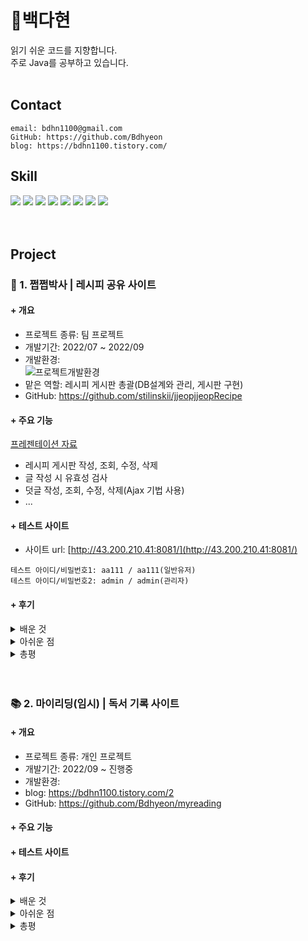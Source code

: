 # 🌿백다현
읽기 쉬운 코드를 지향합니다.   
주로 Java를 공부하고 있습니다.
<br/>
<br/>

## Contact  
```
email: bdhn1100@gmail.com   
GitHub: https://github.com/Bdhyeon
blog: https://bdhn1100.tistory.com/
```   

## Skill
<img src="https://img.shields.io/badge/Java-4B4B77?style=flat-square&logo=Java&logoColor=white"/> <img src="https://img.shields.io/badge/OracleDB-F80000?style=flat-square&logo=Oracle&logoColor=white"/>
<img src="https://img.shields.io/badge/JavaScript-F7DF1E?style=flat-square&logo=JavaScript&logoColor=white"/>
<img src="https://img.shields.io/badge/Spring-6DB33F?style=flat-square&logo=Spring&logoColor=white"/>
<img src="https://img.shields.io/badge/SpringBoot-6DB33F?style=flat-square&logo=SpringBoot&logoColor=white"/>
<img src="https://img.shields.io/badge/HTML5-E34F26?style=flat-square&logo=HTML5&logoColor=white"/>
<img src="https://img.shields.io/badge/CSS3-1572B6?style=flat-square&logo=CSS3&logoColor=white"/>
<img src="https://img.shields.io/badge/jQuery-0769AD?style=flat-square&logo=jQuery&logoColor=white"/>   
<br/>
<br/>

## Project
### 🥞 1. 쩝쩝박사 | 레시피 공유 사이트
#### + 개요

- 프로젝트 종류: 팀 프로젝트   
- 개발기간: 2022/07 ~ 2022/09   
- 개발환경:   
![프로젝트개발환경](https://user-images.githubusercontent.com/101542378/190292906-92dd22b9-141d-40da-90b4-e7ff618cf6c3.png)   
- 맡은 역할: 레시피 게시판 총괄(DB설계와 관리, 게시판 구현)   
- GitHub: https://github.com/stilinskii/jjeopjjeopRecipe   

#### + 주요 기능
[프레젠테이션 자료](https://www.miricanvas.com/v/11e0d7v) 
- 레시피 게시판 작성, 조회, 수정, 삭제
- 글 작성 시 유효성 검사
- 덧글 작성, 조회, 수정, 삭제(Ajax 기법 사용)
- ...


#### + 테스트 사이트
- 사이트 url: [http://43.200.210.41:8081/](http://43.200.210.41:8081/)
```
테스트 아이디/비밀번호1: aa111 / aa111(일반유저)
테스트 아이디/비밀번호2: admin / admin(관리자)
```   

#### + 후기
<details>
<summary>배운 것</summary>
thymeleaf와 intelliJ를 사용해보는 계기가 되었다.
thymeleaf는 mvc 패턴으로 웹사이트를 만들 때 자주 이용할 것 같고, intelliJ는 STS에 비해 가벼워서 계속 쓸 것 같다.   

Ajax 기법을 제대로 사용한 적이 없었는데 레시피 스크랩/신고/덧글 처리를 하며 공부할 수 있었다.   

AWS 배포 과정을 경험할 수 있었다. (도중에 문제가 많았고 지금도 인스턴스에 자주 문제가 생기지만..)
war 파일로 배포했기 때문에 tomcat이나 oracleDB도 서버에 함께 설치해줘야 했는데, 그래서 오히려 공부가 더 되었다.
Linux 명령어도 직접 사용하며 공부할 수 있었다.   

GitHub을 더 잘 알게 되었다. branch를 따로 빼서 내 파트 push 후 merge하는 방식 등등...
</details>
<details>
<summary>아쉬운 점</summary>
원래 오픈API를 사용해보고 싶었는데, 오픈API 데이터와 로컬 데이터를 동시에 처리하기 어려워서 포기했다.
오픈API는 다음 개인 프로젝트에서 시도해 보려고 한다.
프로젝트를 설계할 때, 자신이 사용할 기술을 고려해서 정확하고 디테일하게 해야 한다는 것을 실감했다...   

내가 맡은 파트의 CRUD 작업에는 집중할 수 있었지만, 다른 팀원들이 맡은 파트는 신경쓰기 어려웠던 게 아쉽다.
세션을 이용한 로그인 처리, email로 비밀번호 찾기, 카카오 결제 api, 첨부파일 관리 방법, 게시판 상세검색 등등...
배울 것이 많았지만 당시에는 기한 내에 프로젝트를 마쳐야 한다는 생각에 찬찬히 공부하지 못했다.
지금은 프로젝트도 끝났으니 다른 파트 코드도 분석해 봐야겠다.   

각 파트에서 공통적인 부분이 많았는데(페이징, 첨부파일 처리 등) 제대로 통합하지 못했다.
마찬가지로 DB도 공통 기능을 고려했다면 훨씬 간단하게 짤 수 있었을 것 같다.
협업할 때에는 공통적으로 구현해야 할 기능이 어떤 것들이 있는지도 처음부터 고려해야 함을 배웠다.   

내 파트의 코드를 좀 더 깔끔하고 효율적으로 짤 수 있지 않았을까... 하는 아쉬움이 있다.
이것도 당시에는 그냥 '기능하는 것'을 만드는 것에만 집중했기 때문이다.
겉보기에 깔끔하게 쓰였는지는 둘째치고, 특히 효율적인지는 거의 신경쓰지 못했다.
다른 파트 코드를 분석하면서 내 파트 코드도 다시 살펴보며 리팩토링을 해야겠다.
</details>
<details>
<summary>총평</summary>
열의 있는 팀원들 사이에서 다양한 기술을 접할 수 있었고, 스스로도 더 노력해서 팀에 기여하고 싶다는 의욕을 갖게 되는 좋은 경험이었다.
CS지식이 한참 부족하다는 걸 느끼는 계기도 되어서, 아무튼 공부해야겠구나 하는 깨달음을 얻었다.
</details>
<br/>
<br/>

### 📚 2. 마이리딩(임시) | 독서 기록 사이트
#### + 개요

- 프로젝트 종류: 개인 프로젝트   
- 개발기간: 2022/09 ~ 진행중
- 개발환경:   
- blog: https://bdhn1100.tistory.com/2
- GitHub: https://github.com/Bdhyeon/myreading

#### + 주요 기능


#### + 테스트 사이트


#### + 후기
<details>
<summary>배운 것</summary>
</details>
<details>
<summary>아쉬운 점</summary>
</details>
<details>
<summary>총평</summary>
</details>

